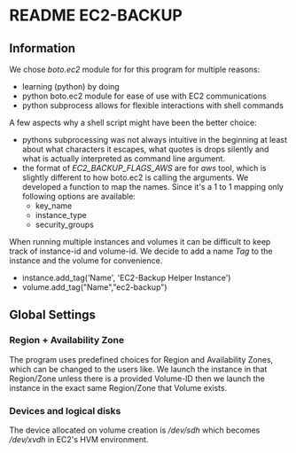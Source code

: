 # README EC2-BACKUP

## Information

We chose *boto.ec2* module for for this program for multiple reasons:
* learning (python) by doing
* python boto.ec2 module for ease of use with EC2 communications
* python subprocess allows for flexible interactions with shell commands

A few aspects why a shell script might have been the better choice:
* pythons subprocessing was not always intuitive in the beginning at least about what characters it escapes, what quotes is drops silently and what is actually interpreted as command line argument.
* the format of *EC2_BACKUP_FLAGS_AWS* are for *aws* tool, which is slightly different to how boto.ec2 is calling the arguments. We developed a function to map the names. Since it's a 1 to 1 mapping only following options are available:
  * key_name
  * instance_type
  * security_groups

When running multiple instances and volumes it can be difficult to keep track of instance-id and volume-id. We decide to add a name *Tag* to the instance and the volume for convenience.
* instance.add_tag('Name', 'EC2-Backup Helper Instance')
* volume.add_tag("Name","ec2-backup")

## Global Settings
### Region + Availability Zone
The program uses predefined choices for Region and Availability Zones, which can be changed to the users like. We launch the instance in that Region/Zone unless there is a provided Volume-ID then we launch the instance in the exact same Region/Zone that Volume exists.

### Devices and logical disks
The device allocated on volume creation is */dev/sdh* which becomes */dev/xvdh* in EC2's HVM environment.


